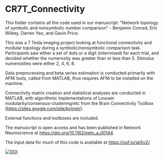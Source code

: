# CR7T_Connectivity
This folder contains all the code used in our manuscript:
"Network topology of symbolic and nonsymbolic number comparison" - Benjamin Conrad, Eric Wilkey, Darren Yeo, and Gavin Price.

This was a 7 Tesla imaging project looking at functional connectivity and modular topology during a symbolic/nonsymbolic comparison task. Participants saw either a set of dots or a digit (intermixed) for each trial, and decided whether the numerosity was greater than or less than 5. Stimulus numerosities were either 2, 4, 6, 8.

Data preprocessing and beta series estimation is conducted primarily with AFNI tools, called from MATLAB, thus requires AFNI to be installed on the machine.

Connectivity matrix creation and statistical analyses are conducted in MATLAB, with algorithmic implementations of Louvain modularity/consensus-clustering/etc from the Brain Connectivity Toolbox (https://sites.google.com/site/bctnet/).

External functions and toolboxes are included.

The manuscript is open access and has been published in Network Neuroscience at https://doi.org/10.1162/netn_a_00144.

The input data for much of this code is available at https://osf.io/sb5v2/.

<a href="https://zenodo.org/badge/latestdoi/210896655"><img src="https://zenodo.org/badge/210896655.svg" alt="DOI"></a>

